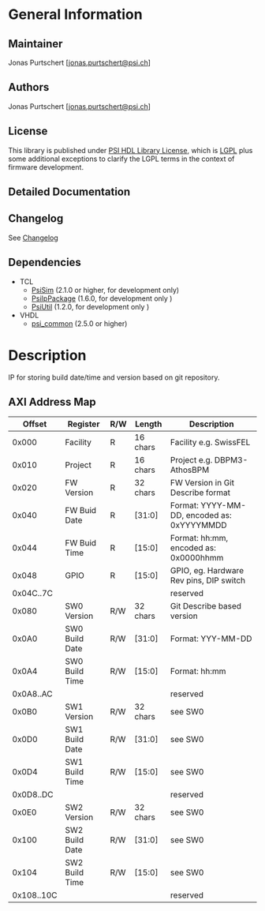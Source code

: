 # General Information

## Maintainer
Jonas Purtschert [jonas.purtschert@psi.ch]

## Authors
Jonas Purtschert [jonas.purtschert@psi.ch]

## License
This library is published under [PSI HDL Library License](License.txt), which is [LGPL](LGPL2_1.txt) plus some additional exceptions to clarify the LGPL terms in the context of firmware development.

## Detailed Documentation

## Changelog
See [Changelog](Changelog.md)


## Dependencies

* TCL
  * [PsiSim](https://github.com/paulscherrerinstitute/PsiSim) (2.1.0 or higher, for development only)
  * [PsiIpPackage](https://git.psi.ch/GFA/Libraries/Firmware/TCL/PsiIpPackage) (1.6.0, for development only )
  * [PsiUtil](https://git.psi.ch/GFA/Libraries/Firmware/TCL/PsiUtil) (1.2.0, for development only )
* VHDL
  * [psi\_common](https://github.com/paulscherrerinstitute/psi_common) (2.5.0 or higher)

# Description
IP for storing build date/time and version based on git repository.

## AXI Address Map

| Offset     | Register       | R/W | Length   | Description                                |
| ------     | --------       | --- | ---      | -----------                                |
| 0x000      | Facility       | R   | 16 chars | Facility e.g. SwissFEL                     |
| 0x010      | Project        | R   | 16 chars | Project e.g. DBPM3-AthosBPM                |
| 0x020      | FW Version     | R   | 32 chars | FW Version in Git Describe format          |
| 0x040      | FW Buid Date   | R   | [31:0]   | Format: YYYY-MM-DD, encoded as: 0xYYYYMMDD |
| 0x044      | FW Buid Time   | R   | [15:0]   | Format: hh:mm, encoded as: 0x0000hhmm      |
| 0x048      | GPIO           | R   | [15:0]   | GPIO, eg. Hardware Rev pins, DIP switch    |
| 0x04C..7C  |                |     |          | reserved                                   |
| 0x080      | SW0 Version    | R/W | 32 chars | Git Describe based version                 |
| 0x0A0      | SW0 Build Date | R/W | [31:0]   | Format: YYY-MM-DD                          |
| 0x0A4      | SW0 Build Time | R/W | [15:0]   | Format: hh:mm                              |
| 0x0A8..AC  |                |     |          | reserved                                   |
| 0x0B0      | SW1 Version    | R/W | 32 chars | see SW0                                    |
| 0x0D0      | SW1 Build Date | R/W | [31:0]   | see SW0                                    |
| 0x0D4      | SW1 Build Time | R/W | [15:0]   | see SW0                                    |
| 0x0D8..DC  |                |     |          | reserved                                   |
| 0x0E0      | SW2 Version    | R/W | 32 chars | see SW0                                    |
| 0x100      | SW2 Build Date | R/W | [31:0]   | see SW0                                    |
| 0x104      | SW2 Build Time | R/W | [15:0]   | see SW0                                    |
| 0x108..10C |                |     |          | reserved                                   |

 
